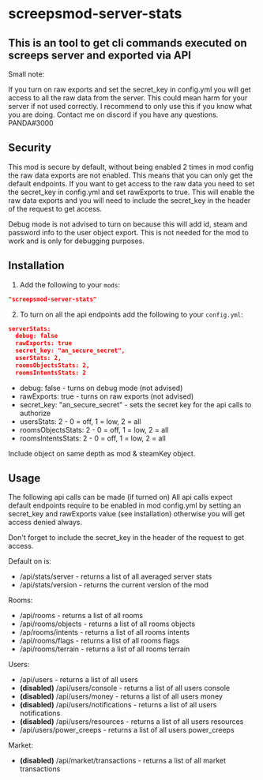 # screepsmod-server-stats

## This is an tool to get cli commands executed on screeps server and exported via API

Small note:

If you turn on raw exports and set the secret_key in config.yml you will get access to all the raw data from the server. This could mean harm for your server if not used correctly. I recommend to only use this if you know what you are doing. Contact me on discord if you have any questions. PANDA#3000

## Security

This mod is secure by default, without being enabled 2 times in mod config the raw data exports are not enabled. This means that you can only get the default endpoints. If you want to get access to the raw data you need to set the secret_key in config.yml and set rawExports to true. This will enable the raw data exports and you will need to include the secret_key in the header of the request to get access.

Debug mode is not advised to turn on because this will add id, steam and password info to the user object export. This is not needed for the mod to work and is only for debugging purposes.

## Installation

1. Add the following to your `mods`:

```json
"screepsmod-server-stats"
```

2. To turn on all the api endpoints add the following to your `config.yml`:

```json
serverStats: 
  debug: false
  rawExports: true
  secret_key: "an_secure_secret",
  userStats: 2,
  roomsObjectsStats: 2,
  roomsIntentsStats: 2
```

* debug: false - turns on debug mode (not advised)
* rawExports: true - turns on raw exports (not advised)
* secret_key: "an_secure_secret" - sets the secret key for the api calls to authorize
* usersStats: 2 - 0 = off, 1 = low, 2 = all
* roomsObjectsStats: 2 - 0 = off, 1 = low, 2 = all
* roomsIntentsStats: 2 - 0 = off, 1 = low, 2 = all

Include object on same depth as mod & steamKey object.

## Usage

The following api calls can be made (if turned on)
All api calls expect default endpoints require to be enabled in mod config.yml by setting an secret_key and rawExports value (see installation) otherwise you will get access denied always.

Don't forget to include the secret_key in the header of the request to get access.

Default on is:

* /api/stats/server - returns a list of all averaged server stats
* /api/stats/version - returns the current version of the mod

Rooms:

* /api/rooms - returns a list of all rooms
* /api/rooms/objects - returns a list of all rooms objects
* /ap/rooms/intents - returns a list of all rooms intents
* /api/rooms/flags - returns a list of all rooms flags
* /api/rooms/terrain - returns a list of all rooms terrain

Users:

* /api/users - returns a list of all users
* **(disabled)** /api/users/console - returns a list of all users console
* **(disabled)** /api/users/money - returns a list of all users money
* **(disabled)** /api/users/notifications - returns a list of all users notifications
* **(disabled)** /api/users/resources - returns a list of all users resources
* /api/users/power_creeps - returns a list of all users power_creeps

Market:

* **(disabled)** /api/market/transactions - returns a list of all market transactions
